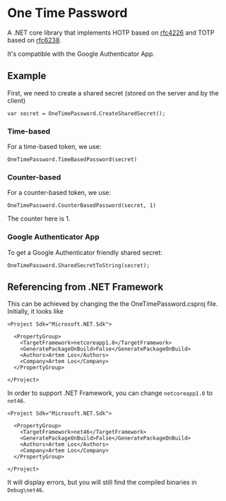 # One Time Password

A .NET core library that implements HOTP based on [rfc4226](https://tools.ietf.org/html/rfc4226) and TOTP based on [rfc6238](https://tools.ietf.org/html/rfc6238).

It's compatible with the Google Authenticator App.

## Example
First, we need to create a shared secret (stored on the server and by the client)
```
var secret = OneTimePassword.CreateSharedSecret();
```

### Time-based
For a time-based token, we use:
```
OneTimePassword.TimeBasedPassword(secret)
```

### Counter-based
For a counter-based token, we use:
```
OneTimePassword.CounterBasedPassword(secret, 1)
```
The counter here is 1.

### Google Authenticator App
To get a Google Authenticator friendly shared secret:
```
OneTimePassword.SharedSecretToString(secret);
```

## Referencing from .NET Framework
This can be achieved by changing the the OneTimePassword.csproj file. Initially, it looks like
```
<Project Sdk="Microsoft.NET.Sdk">

  <PropertyGroup>
    <TargetFramework>netcoreapp1.0</TargetFramework>
    <GeneratePackageOnBuild>False</GeneratePackageOnBuild>
    <Authors>Artem Los</Authors>
    <Company>Artem Los</Company>
  </PropertyGroup>

</Project>
```

In order to support .NET Framework, you can change `netcoreapp1.0` to `net46`.

```
<Project Sdk="Microsoft.NET.Sdk">

  <PropertyGroup>
    <TargetFramework>net46</TargetFramework>
    <GeneratePackageOnBuild>False</GeneratePackageOnBuild>
    <Authors>Artem Los</Authors>
    <Company>Artem Los</Company>
  </PropertyGroup>

</Project>
```
It will display errors, but you will still find the compiled binaries in `Debug\net46`.
